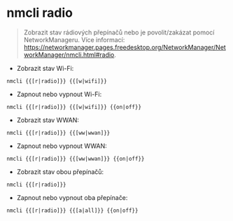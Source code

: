 # nmcli radio

> Zobrazit stav rádiových přepínačů nebo je povolit/zakázat pomocí NetworkManageru.
> Více informací: <https://networkmanager.pages.freedesktop.org/NetworkManager/NetworkManager/nmcli.html#radio>.

- Zobrazit stav Wi-Fi:

`nmcli {{[r|radio]}} {{[w|wifi]}}`

- Zapnout nebo vypnout Wi-Fi:

`nmcli {{[r|radio]}} {{[w|wifi]}} {{on|off}}`

- Zobrazit stav WWAN:

`nmcli {{[r|radio]}} {{[ww|wwan]}}`

- Zapnout nebo vypnout WWAN:

`nmcli {{[r|radio]}} {{[ww|wwan]}} {{on|off}}`

- Zobrazit stav obou přepínačů:

`nmcli {{[r|radio]}}`

- Zapnout nebo vypnout oba přepínače:

`nmcli {{[r|radio]}} {{[a|all]}} {{on|off}}`
